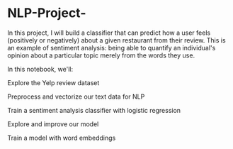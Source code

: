 # NLP-Project-
In this project, I will build a classifier that can predict how a user feels (positively or negatively) about a given restaurant from their review. This is an example of sentiment analysis: being able to quantify an individual's opinion about a particular topic merely from the words they use.

In this notebook, we'll:

Explore the Yelp review dataset

Preprocess and vectorize our text data for NLP

Train a sentiment analysis classifier with logistic regression

Explore and improve our model

Train a model with word embeddings

